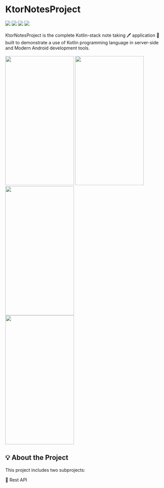 # KtorNotesProject


<img src="https://img.shields.io/badge/Android-3DDC84?style=for-the-badge&logo=android&logoColor=white" /> <img src ="https://img.shields.io/badge/Kotlin-973DF5?&style=for-the-badge&logo=kotlin&logoColor=white"/> <img src="https://img.shields.io/badge/MongoDB-4EA94B?style=for-the-badge&logo=mongodb&logoColor=white"/> <img src="https://img.shields.io/badge/Ktor-FF8900?&style=for-the-badge&logo=ktor&logoColor=white"/><br />
<br />
KtorNotesProject is the complete Kotlin-stack note taking 🖊️ application 📱 built to demonstrate a use of Kotlin programming language in server-side and Modern Android development tools.
<br />
<br><img src="https://user-images.githubusercontent.com/78276034/177590028-ce7edbb4-b380-49bf-8684-db8a22733d9a.png" width="216" height="406" padding="10px">  <img src ="https://user-images.githubusercontent.com/78276034/177592605-fca9bd8c-906f-4480-9def-f6c99be151b4.png" width="216" height="406"  padding="10px">    <img src="https://user-images.githubusercontent.com/78276034/177593581-4b0e426c-fefc-434e-9903-6e3c68d84749.png" width="216" height="406" padding="10px"><br/>
<img src ="https://user-images.githubusercontent.com/78276034/177593826-e22a6b92-f70f-4dbc-98db-918c69bba2bd.png" width="216" height="406" padding="10px">  <br/>

## 💡 About the Project
This project includes two subprojects:

🔹 Rest API
